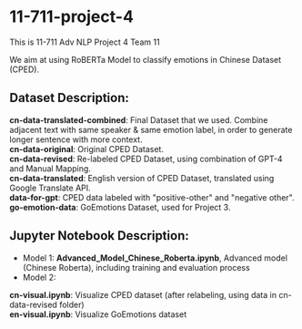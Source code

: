 # 11-711-project-4
This is 11-711 Adv NLP Project 4 Team 11

We aim at using RoBERTa Model to classify emotions in Chinese Dataset (CPED).


## Dataset Description:
**cn-data-translated-combined**: Final Dataset that we used. Combine adjacent text with same speaker & same emotion label, in order to generate longer sentence with more context.  
**cn-data-original**: Original CPED Dataset.  
**cn-data-revised**: Re-labeled CPED Dataset, using combination of GPT-4 and Manual Mapping.  
**cn-data-translated**: English version of CPED Dataset, translated using Google Translate API.  
**data-for-gpt**: CPED data labeled with "positive-other" and "negative other".  
**go-emotion-data**: GoEmotions Dataset, used for Project 3.  

## Jupyter Notebook Description:
- Model 1: **Advanced_Model_Chinese_Roberta.ipynb**, Advanced model (Chinese Roberta), including training and evaluation process
- Model 2:
  
**cn-visual.ipynb**: Visualize CPED dataset (after relabeling, using data in cn-data-revised folder)  
**en-visual.ipynb**: Visualize GoEmotions dataset  
